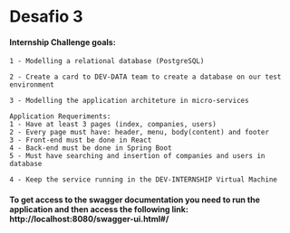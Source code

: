 # Desafio 3

#### Internship Challenge goals:

	1 - Modelling a relational database (PostgreSQL)

	2 - Create a card to DEV-DATA team to create a database on our test environment

	3 - Modelling the application architeture in micro-services

	Application Requeriments:
	1 - Have at least 3 pages (index, companies, users)
	2 - Every page must have: header, menu, body(content) and footer
	3 - Front-end must be done in React
	4 - Back-end must be done in Spring Boot
	5 - Must have searching and insertion of companies and users in database

	4 - Keep the service running in the DEV-INTERNSHIP Virtual Machine

#### To get access to the swagger documentation you need to run the application and then access the following link: http://localhost:8080/swagger-ui.html#/
